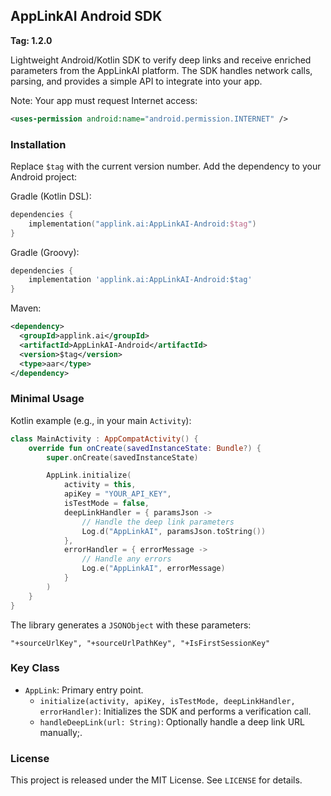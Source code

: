 ## AppLinkAI Android SDK

**Tag: 1.2.0**

Lightweight Android/Kotlin SDK to verify deep links and receive enriched parameters from the AppLinkAI platform. The SDK handles network calls, parsing, and provides a simple API to integrate into your app.

Note: Your app must request Internet access:
```xml
<uses-permission android:name="android.permission.INTERNET" />
```

### Installation

Replace `$tag` with the current version number.
Add the dependency to your Android project:

Gradle (Kotlin DSL):
```kotlin
dependencies {
    implementation("applink.ai:AppLinkAI-Android:$tag")
}
```

Gradle (Groovy):
```groovy
dependencies {
    implementation 'applink.ai:AppLinkAI-Android:$tag'
}
```

Maven:
```xml
<dependency>
  <groupId>applink.ai</groupId>
  <artifactId>AppLinkAI-Android</artifactId>
  <version>$tag</version>
  <type>aar</type>
</dependency>
```

### Minimal Usage

Kotlin example (e.g., in your main `Activity`):
```kotlin
class MainActivity : AppCompatActivity() {
    override fun onCreate(savedInstanceState: Bundle?) {
        super.onCreate(savedInstanceState)

        AppLink.initialize(
            activity = this,
            apiKey = "YOUR_API_KEY",
            isTestMode = false,
            deepLinkHandler = { paramsJson ->
                // Handle the deep link parameters
                Log.d("AppLinkAI", paramsJson.toString())
            },
            errorHandler = { errorMessage ->
                // Handle any errors
                Log.e("AppLinkAI", errorMessage)
            }
        )
    }
}
```

The library generates a `JSONObject` with these parameters:
```
"+sourceUrlKey", "+sourceUrlPathKey", "+IsFirstSessionKey"
```

### Key Class

- `AppLink`: Primary entry point.
  - `initialize(activity, apiKey, isTestMode, deepLinkHandler, errorHandler)`: Initializes the SDK and performs a verification call.
  - `handleDeepLink(url: String)`: Optionally handle a deep link URL manually;.

### License

This project is released under the MIT License. See `LICENSE` for details.


